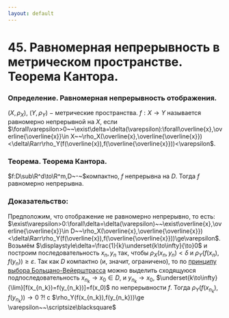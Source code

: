 ```yaml
---
layout: default
---
```

# 45. Равномерная непрерывность в метрическом пространстве. Теорема Кантора.

### Определение. Равномерная непрерывность отображения.
$(X,\rho_X),~(Y,\rho_Y)~-~$метрические пространства.
$f:X\to Y$ называется равномерно непрерывной на $X$, если
$\forall\varepsilon>0~~\exist\delta=\delta(\varepsilon):\forall\overline{x},\overline{\overline{x}}\in X~~\rho_X(\overline{x},\overline{\overline{x}})<\delta\Rarr\rho_Y(f(\overline{x}),f(\overline{\overline{x}}))<\varepsilon$.

### Теорема. Теорема Кантора.
$f:D\sub\R^d\to\R^m,D~-~$компактно, $f$ непрерывна на $D$.
Тогда $f$ равномерно непрерывна.

### Доказательство:
Предположим, что отображение не равномерно непрерывно, то есть:
$\exist\varepsilon>0:\forall\delta=\delta(\varepsilon)~~\exist\overline{x},\overline{\overline{x}}\in D~~\rho_X(\overline{x},\overline{\overline{x}})<\delta\Rarr\rho_Y(f(\overline{x}),f(\overline{\overline{x}}))\ge\varepsilon$.
Возьмём $\displaystyle\delta=\frac{1}{k}\underset{k\to\infty}{\to}0$ и построим последовательность $x_n,y_n$ так, чтобы $\rho_X(x_n,y_n)<\delta$ и $\rho_Y(f(x_n),f(y_n))\ge\varepsilon$.
Так как $D$ компактно (и, значит, ограничено), то по [принципу выбора Больцано-Вейерштрасса](sem2/notes/analysis/exam/38.md) можно выделить сходящуюся подпоследовательность $x_{n_k}\to x_0\in D$, и $y_{n_k}\to x_0,$ 
$\underset{k\to\infty}{\lim}[f(x_{n_k})=f(y_{n_k})]=f(x_0)$ по непрерывности $f$. 
Тогда $\rho_Y(f(x_{n_k}),f(y_{n_k}))\to0~?!$ c $\rho_Y(f(x_{n_k}),f(y_{n_k}))\ge \varepsilon~~\scriptsize\blacksquare$